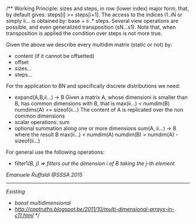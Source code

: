 /**
Working Principle: sizes and steps, in row (lower index) major form, that, by default gives: steps[i] >= steps[i+1]. 
The access to the indices i1..iN or simply ii... is obtained by: base + ii .* steps. Several view operations
are possible, and even generalized transposition (sN...s1). Note that, when transposition is applied the condition over
steps is not more true.

Given the above we describe every multidim matrix (static or not) by:
- content (if it cannot be offsetted)
- offset 
- sizes...
- steps...

For the application to BN and specifically discrete distributions we need:

- expand(A,B,ii...) -> B
	Given a matrix A, whose dimensioni is smaller than B, has common dimensions with B, that is
		max(ii...) < numdim(B)
		numdims(A) == sizeof(ii...)
	The content of A is replicated over the non common dimensions
- scalar operations: sum
- optional summation along one or more dimensions sum(A, ii...) -> B where the result B
		max(ii...) < numdim(A)
		numdim(B) = numdim(A) - sizeof(ii...)

For general use the following operations:
- filter1<i>(B, j) => filters out the dimension i of B taking the j-th element

Emanuele Ruffaldi @SSSA 2015

------
Existing

- boost multidimensional
- http://cpptruths.blogspot.be/2011/10/multi-dimensional-arrays-in-c11.html
*/